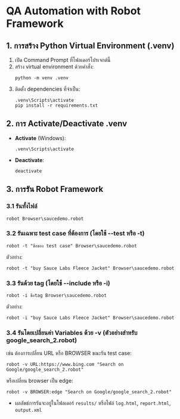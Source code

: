 # QA Automation with Robot Framework

## 1. การสร้าง Python Virtual Environment (.venv)

1. เปิด Command Prompt ที่โฟลเดอร์โปรเจกต์นี้
2. สร้าง virtual environment ด้วยคำสั่ง:
   ```
   python -m venv .venv
   ```
3. ติดตั้ง dependencies ที่จำเป็น:
   ```
   .venv\Scripts\activate
   pip install -r requirements.txt
   ```

## 2. การ Activate/Deactivate .venv

- **Activate** (Windows):
  ```
  .venv\Scripts\activate
  ```
- **Deactivate**:
  ```
  deactivate
  ```

## 3. การรัน Robot Framework

### 3.1 รันทั้งไฟล์

```
robot Browser\saucedemo.robot
```

### 3.2 รันเฉพาะ test case ที่ต้องการ (โดยใช้ --test หรือ -t)

```
robot -t "ชื่อของ test case" Browser\saucedemo.robot
```
ตัวอย่าง:
```
robot -t "buy Sauce Labs Fleece Jacket" Browser\saucedemo.robot
```

### 3.3 รันด้วย tag (โดยใช้ --include หรือ -i)

```
robot -i ชื่อtag Browser\saucedemo.robot
```
ตัวอย่าง:
```
robot -i "buy Sauce Labs Fleece Jacket" Browser\saucedemo.robot
```

### 3.4 รันโดยเปลี่ยนค่า Variables ด้วย -v (ตัวอย่างสำหรับ google_search_2.robot)

เช่น ต้องการเปลี่ยน URL หรือ BROWSER ขณะรัน test case:

```
robot -v URL:https://www.bing.com "Search on Google/google_search_2.robot"
```

หรือเปลี่ยน browser เป็น edge:

```
robot -v BROWSER:edge "Search on Google/google_search_2.robot"
```

- ผลลัพธ์การรันจะอยู่ในโฟลเดอร์ `results/` หรือไฟล์ `log.html`, `report.html`, `output.xml`

